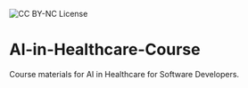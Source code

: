 ![CC BY-NC License](https://img.shields.io/badge/license-CC--BY--NC-blue)

# AI-in-Healthcare-Course
Course materials for AI in Healthcare for Software Developers.
